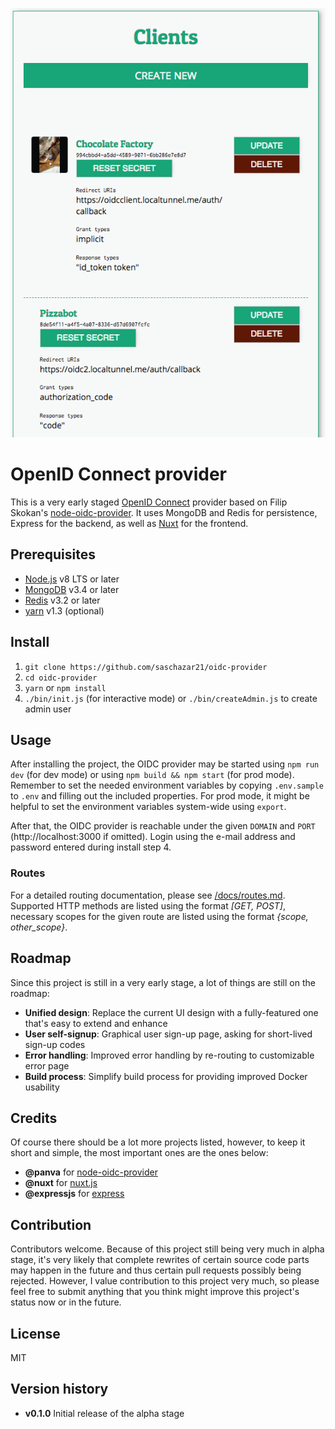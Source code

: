 ![An overview of registered clients](/docs/clients.png)

# OpenID Connect provider
This is a very early staged [OpenID Connect](https://openid.net/connect/) provider based on Filip Skokan's [node-oidc-provider](https://github.com/panva/node-oidc-provider). It uses MongoDB and Redis for persistence, Express for the backend, as well as [Nuxt](https://nuxtjs.org/) for the frontend.

## Prerequisites
* [Node.js](https://nodejs.org/en/) v8 LTS or later
* [MongoDB](https://www.mongodb.com) v3.4 or later
* [Redis](https://redis.io/) v3.2 or later
* [yarn](https://yarnpkg.com/lang/en/) v1.3 (optional)

## Install
1. `git clone https://github.com/saschazar21/oidc-provider`
2. `cd oidc-provider`
2. `yarn` or `npm install`
3. `./bin/init.js` (for interactive mode) or `./bin/createAdmin.js` to create admin user

## Usage
After installing the project, the OIDC provider may be started using `npm run dev` (for dev mode) or using `npm build && npm start` (for prod mode). Remember to set the needed environment variables by copying `.env.sample` to `.env` and filling out the included properties. For prod mode, it might be helpful to set the environment variables system-wide using `export`.

After that, the OIDC provider is reachable under the given `DOMAIN` and `PORT` (http://localhost:3000 if omitted). Login using the e-mail address and password entered during install step 4.

### Routes
For a detailed routing documentation, please see [/docs/routes.md](/docs/routes.md). Supported HTTP methods are listed using the format *[GET, POST]*, necessary scopes for the given route are listed using the format *{scope, other_scope}*.

## Roadmap
Since this project is still in a very early stage, a lot of things are still on the roadmap:

* **Unified design**: Replace the current UI design with a fully-featured one that's easy to extend and enhance
* **User self-signup**: Graphical user sign-up page, asking for short-lived sign-up codes
* **Error handling**: Improved error handling by re-routing to customizable error page
* **Build process**: Simplify build process for providing improved Docker usability

## Credits
Of course there should be a lot more projects listed, however, to keep it short and simple, the most important ones are the ones below:

* **@panva** for [node-oidc-provider](https://github.com/panva/node-oidc-provider)
* **@nuxt** for [nuxt.js](https://github.com/nuxt/nuxt.js)
* **@expressjs** for [express](https://github.com/expressjs/express)

## Contribution
Contributors welcome. Because of this project still being very much in alpha stage, it's very likely that complete rewrites of certain source code parts may happen in the future and thus certain pull requests possibly being rejected. However, I value contribution to this project very much, so please feel free to submit anything that you think might improve this project's status now or in the future.

## License
MIT

## Version history
* **v0.1.0** Initial release of the alpha stage
